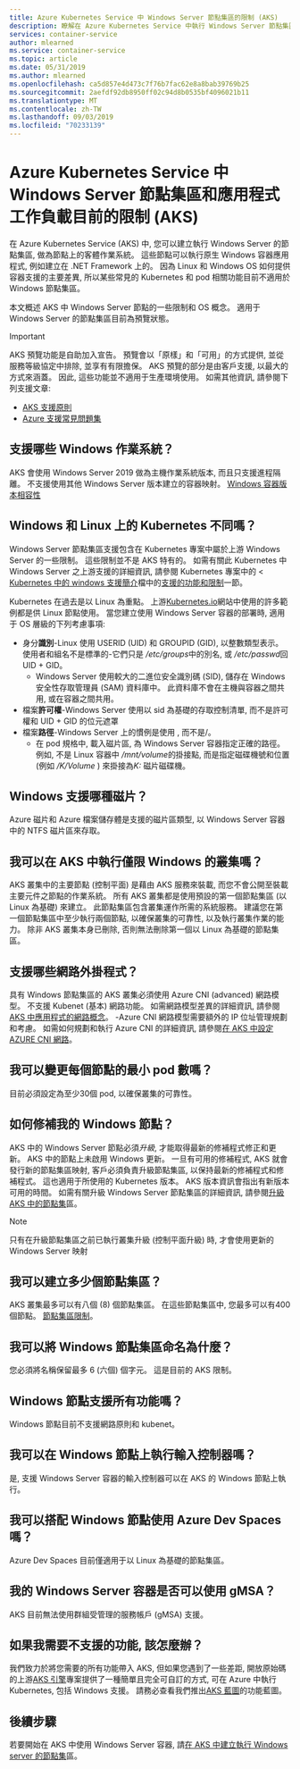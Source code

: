 ```yaml
---
title: Azure Kubernetes Service 中 Windows Server 節點集區的限制 (AKS)
description: 瞭解在 Azure Kubernetes Service 中執行 Windows Server 節點集區和應用程式工作負載時的已知限制 (AKS)
services: container-service
author: mlearned
ms.service: container-service
ms.topic: article
ms.date: 05/31/2019
ms.author: mlearned
ms.openlocfilehash: ca5d857e4d473c7f76b7fac62e8a8bab39769b25
ms.sourcegitcommit: 2aefdf92db8950ff02c94d8b0535bf4096021b11
ms.translationtype: MT
ms.contentlocale: zh-TW
ms.lasthandoff: 09/03/2019
ms.locfileid: "70233139"
---
```

# <a name="current-limitations-for-windows-server-node-pools-and-application-workloads-in-azure-kubernetes-service-aks"></a>Azure Kubernetes Service 中 Windows Server 節點集區和應用程式工作負載目前的限制 (AKS)

在 Azure Kubernetes Service (AKS) 中, 您可以建立執行 Windows Server 的節點集區, 做為節點上的客體作業系統。 這些節點可以執行原生 Windows 容器應用程式, 例如建立在 .NET Framework 上的。 因為 Linux 和 Windows OS 如何提供容器支援的主要差異, 所以某些常見的 Kubernetes 和 pod 相關功能目前不適用於 Windows 節點集區。

本文概述 AKS 中 Windows Server 節點的一些限制和 OS 概念。 適用于 Windows Server 的節點集區目前為預覽狀態。

> [!IMPORTANT]
> AKS 預覽功能是自助加入宣告。 預覽會以「原樣」和「可用」的方式提供, 並從服務等級協定中排除, 並享有有限擔保。 AKS 預覽的部分是由客戶支援, 以最大的方式來涵蓋。 因此, 這些功能並不適用于生產環境使用。 如需其他資訊, 請參閱下列支援文章:
>
> * [AKS 支援原則][aks-support-policies]
> * [Azure 支援常見問題集][aks-faq]

## <a name="which-windows-operating-systems-are-supported"></a>支援哪些 Windows 作業系統？

AKS 會使用 Windows Server 2019 做為主機作業系統版本, 而且只支援進程隔離。 不支援使用其他 Windows Server 版本建立的容器映射。 [Windows 容器版本相容性][windows-container-compat]

## <a name="is-kubernetes-different-on-windows-and-linux"></a>Windows 和 Linux 上的 Kubernetes 不同嗎？

Windows Server 節點集區支援包含在 Kubernetes 專案中屬於上游 Windows Server 的一些限制。 這些限制並不是 AKS 特有的。 如需有關此 Kubernetes 中 Windows Server 之上游支援的詳細資訊, 請參閱 Kubernetes 專案中的 < [Kubernetes 中的 windows 支援簡介][intro-windows]檔中的[支援的功能和限制][upstream-limitations]一節。

Kubernetes 在過去是以 Linux 為重點。 上游[Kubernetes.io][kubernetes]網站中使用的許多範例都是供 Linux 節點使用。 當您建立使用 Windows Server 容器的部署時, 適用于 OS 層級的下列考慮事項:

- 身分**識別**-Linux 使用 USERID (UID) 和 GROUPID (GID), 以整數類型表示。 使用者和組名不是標準的-它們只是 */etc/groups*中的別名, 或 */etc/passwd*回 UID + GID。
    - Windows Server 使用較大的二進位安全識別碼 (SID), 儲存在 Windows 安全性存取管理員 (SAM) 資料庫中。 此資料庫不會在主機與容器之間共用, 或在容器之間共用。
- 檔案**許可權**-Windows Server 使用以 sid 為基礎的存取控制清單, 而不是許可權和 UID + GID 的位元遮罩
- 檔案**路徑**-Windows Server 上的慣例是使用 \, 而不是/。
    - 在 pod 規格中, 載入磁片區, 為 Windows Server 容器指定正確的路徑。 例如, 不是 Linux 容器中 */mnt/volume*的掛接點, 而是指定磁碟機號和位置 (例如 */K/Volume* ) 來掛接為*K:* 磁片磁碟機。

## <a name="what-kind-of-disks-are-supported-for-windows"></a>Windows 支援哪種磁片？

Azure 磁片和 Azure 檔案儲存體是支援的磁片區類型, 以 Windows Server 容器中的 NTFS 磁片區來存取。

## <a name="can-i-run-windows-only-clusters-in-aks"></a>我可以在 AKS 中執行僅限 Windows 的叢集嗎？

AKS 叢集中的主要節點 (控制平面) 是藉由 AKS 服務來裝載, 而您不會公開至裝載主要元件之節點的作業系統。 所有 AKS 叢集都是使用預設的第一個節點集區 (以 Linux 為基礎) 來建立。 此節點集區包含叢集運作所需的系統服務。 建議您在第一個節點集區中至少執行兩個節點, 以確保叢集的可靠性, 以及執行叢集作業的能力。 除非 AKS 叢集本身已刪除, 否則無法刪除第一個以 Linux 為基礎的節點集區。

## <a name="what-network-plug-ins-are-supported"></a>支援哪些網路外掛程式？

具有 Windows 節點集區的 AKS 叢集必須使用 Azure CNI (advanced) 網路模型。 不支援 Kubenet (基本) 網路功能。 如需網路模型差異的詳細資訊, 請參閱[AKS 中應用程式的網路概念][azure-network-models]。 -Azure CNI 網路模型需要額外的 IP 位址管理規劃和考慮。 如需如何規劃和執行 Azure CNI 的詳細資訊, 請參閱[在 AKS 中設定 AZURE CNI 網路][configure-azure-cni]。

## <a name="can-i-change-the-min--of-pods-per-node"></a>我可以變更每個節點的最小 pod 數嗎？

目前必須設定為至少30個 pod, 以確保叢集的可靠性。

## <a name="how-do-patch-my-windows-nodes"></a>如何修補我的 Windows 節點？

AKS 中的 Windows Server 節點必須*升級*, 才能取得最新的修補程式修正和更新。 AKS 中的節點上未啟用 Windows 更新。 一旦有可用的修補程式, AKS 就會發行新的節點集區映射, 客戶必須負責升級節點集區, 以保持最新的修補程式和修補程式。 這也適用于所使用的 Kubernetes 版本。 AKS 版本資訊會指出有新版本可用的時間。 如需有關升級 Windows Server 節點集區的詳細資訊, 請參閱[升級 AKS 中的節點集][nodepool-upgrade]區。

> [!NOTE]
> 只有在升級節點集區之前已執行叢集升級 (控制平面升級) 時, 才會使用更新的 Windows Server 映射
>

## <a name="how-many-node-pools-can-i-create"></a>我可以建立多少個節點集區？

AKS 叢集最多可以有八個 (8) 個節點集區。 在這些節點集區中, 您最多可以有400個節點。 [節點集區限制][nodepool-limitations]。

## <a name="what-can-i-name-my-windows-node-pools"></a>我可以將 Windows 節點集區命名為什麼？

您必須將名稱保留最多 6 (六個) 個字元。 這是目前的 AKS 限制。

## <a name="are-all-features-supported-with-windows-nodes"></a>Windows 節點支援所有功能嗎？

Windows 節點目前不支援網路原則和 kubenet。 

## <a name="can-i-run-ingress-controllers-on-windows-nodes"></a>我可以在 Windows 節點上執行輸入控制器嗎？

是, 支援 Windows Server 容器的輸入控制器可以在 AKS 的 Windows 節點上執行。

## <a name="can-i-use-azure-dev-spaces-with-windows-nodes"></a>我可以搭配 Windows 節點使用 Azure Dev Spaces 嗎？

Azure Dev Spaces 目前僅適用于以 Linux 為基礎的節點集區。

## <a name="can-my-windows-server-containers-use-gmsa"></a>我的 Windows Server 容器是否可以使用 gMSA？

AKS 目前無法使用群組受管理的服務帳戶 (gMSA) 支援。

## <a name="what-if-i-need-a-feature-which-is-not-supported"></a>如果我需要不支援的功能, 該怎麼辦？

我們致力於將您需要的所有功能帶入 AKS, 但如果您遇到了一些差距, 開放原始碼的上游[AKS 引擎][aks-engine]專案提供了一種簡單且完全可自訂的方式, 可在 Azure 中執行 Kubernetes, 包括 Windows 支援。 請務必查看我們推出[AKS 藍圖][aks-roadmap]的功能藍圖。

## <a name="next-steps"></a>後續步驟

若要開始在 AKS 中使用 Windows Server 容器, 請[在 AKS 中建立執行 Windows server 的節點集][windows-node-cli]區。

<!-- LINKS - external -->
[kubernetes]: https://kubernetes.io
[aks-engine]: https://github.com/azure/aks-engine
[upstream-limitations]: https://kubernetes.io/docs/setup/production-environment/windows/intro-windows-in-kubernetes/#supported-functionality-and-limitations
[intro-windows]: https://kubernetes.io/docs/setup/production-environment/windows/intro-windows-in-kubernetes/
[aks-roadmap]: https://github.com/Azure/AKS/projects/1

<!-- LINKS - internal -->
[azure-network-models]: concepts-network.md#azure-virtual-networks
[configure-azure-cni]: configure-azure-cni.md
[nodepool-upgrade]: use-multiple-node-pools.md#upgrade-a-node-pool
[windows-node-cli]: windows-container-cli.md
[aks-support-policies]: support-policies.md
[aks-faq]: faq.md
[azure-outbound-traffic]: ../load-balancer/load-balancer-outbound-connections.md#defaultsnat
[nodepool-limitations]: use-multiple-node-pools.md#limitations
[preview-support]: support-policies.md#preview-features-or-feature-flags
[windows-container-compat]: https://docs.microsoft.com/virtualization/windowscontainers/deploy-containers/version-compatibility#windows-server-2019-host-os-compatibility